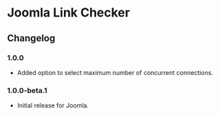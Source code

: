 # Joomla Link Checker

## Changelog

### 1.0.0
- Added option to select maximum number of concurrent connections.

### 1.0.0-beta.1
- Initial release for Joomla.
